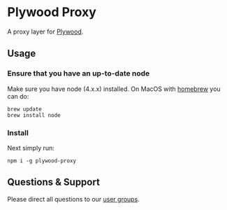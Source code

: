 # Plywood Proxy

A proxy layer for [Plywood](https://github.com/implydata/plywood). 

## Usage

### Ensure that you have an up-to-date node

Make sure you have node (4.x.x) installed. On MacOS with [homebrew](http://brew.sh/) you can do:

```
brew update
brew install node
```

### Install

Next simply run:

```
npm i -g plywood-proxy
```

## Questions & Support

Please direct all questions to our [user groups](https://groups.google.com/forum/#!forum/imply-user-group).

